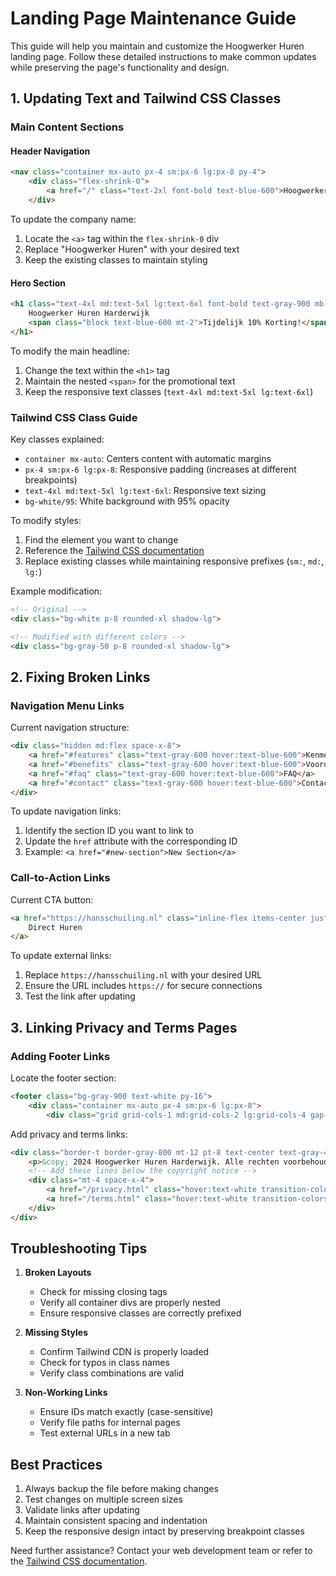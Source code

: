 # Landing Page Maintenance Guide

This guide will help you maintain and customize the Hoogwerker Huren landing page. Follow these detailed instructions to make common updates while preserving the page's functionality and design.

## 1. Updating Text and Tailwind CSS Classes

### Main Content Sections

#### Header Navigation
```html
<nav class="container mx-auto px-4 sm:px-6 lg:px-8 py-4">
    <div class="flex-shrink-0">
        <a href="/" class="text-2xl font-bold text-blue-600">Hoogwerker Huren</a>
    </div>
```
To update the company name:
1. Locate the `<a>` tag within the `flex-shrink-0` div
2. Replace "Hoogwerker Huren" with your desired text
3. Keep the existing classes to maintain styling

#### Hero Section
```html
<h1 class="text-4xl md:text-5xl lg:text-6xl font-bold text-gray-900 mb-6">
    Hoogwerker Huren Harderwijk
    <span class="block text-blue-600 mt-2">Tijdelijk 10% Korting!</span>
</h1>
```
To modify the main headline:
1. Change the text within the `<h1>` tag
2. Maintain the nested `<span>` for the promotional text
3. Keep the responsive text classes (`text-4xl md:text-5xl lg:text-6xl`)

### Tailwind CSS Class Guide

Key classes explained:
- `container mx-auto`: Centers content with automatic margins
- `px-4 sm:px-6 lg:px-8`: Responsive padding (increases at different breakpoints)
- `text-4xl md:text-5xl lg:text-6xl`: Responsive text sizing
- `bg-white/95`: White background with 95% opacity

To modify styles:
1. Find the element you want to change
2. Reference the [Tailwind CSS documentation](https://tailwindcss.com/docs)
3. Replace existing classes while maintaining responsive prefixes (`sm:`, `md:`, `lg:`)

Example modification:
```html
<!-- Original -->
<div class="bg-white p-8 rounded-xl shadow-lg">

<!-- Modified with different colors -->
<div class="bg-gray-50 p-8 rounded-xl shadow-lg">
```

## 2. Fixing Broken Links

### Navigation Menu Links
Current navigation structure:
```html
<div class="hidden md:flex space-x-8">
    <a href="#features" class="text-gray-600 hover:text-blue-600">Kenmerken</a>
    <a href="#benefits" class="text-gray-600 hover:text-blue-600">Voordelen</a>
    <a href="#faq" class="text-gray-600 hover:text-blue-600">FAQ</a>
    <a href="#contact" class="text-gray-600 hover:text-blue-600">Contact</a>
</div>
```

To update navigation links:
1. Identify the section ID you want to link to
2. Update the `href` attribute with the corresponding ID
3. Example: `<a href="#new-section">New Section</a>`

### Call-to-Action Links
Current CTA button:
```html
<a href="https://hansschuiling.nl" class="inline-flex items-center justify-center px-8 py-4">
    Direct Huren
</a>
```

To update external links:
1. Replace `https://hansschuiling.nl` with your desired URL
2. Ensure the URL includes `https://` for secure connections
3. Test the link after updating

## 3. Linking Privacy and Terms Pages

### Adding Footer Links
Locate the footer section:
```html
<footer class="bg-gray-900 text-white py-16">
    <div class="container mx-auto px-4 sm:px-6 lg:px-8">
        <div class="grid grid-cols-1 md:grid-cols-2 lg:grid-cols-4 gap-12">
```

Add privacy and terms links:
```html
<div class="border-t border-gray-800 mt-12 pt-8 text-center text-gray-400">
    <p>&copy; 2024 Hoogwerker Huren Harderwijk. Alle rechten voorbehouden.</p>
    <!-- Add these lines below the copyright notice -->
    <div class="mt-4 space-x-4">
        <a href="/privacy.html" class="hover:text-white transition-colors duration-300">Privacy Policy</a>
        <a href="/terms.html" class="hover:text-white transition-colors duration-300">Terms of Service</a>
    </div>
</div>
```

## Troubleshooting Tips

1. **Broken Layouts**
   - Check for missing closing tags
   - Verify all container divs are properly nested
   - Ensure responsive classes are correctly prefixed

2. **Missing Styles**
   - Confirm Tailwind CDN is properly loaded
   - Check for typos in class names
   - Verify class combinations are valid

3. **Non-Working Links**
   - Ensure IDs match exactly (case-sensitive)
   - Verify file paths for internal pages
   - Test external URLs in a new tab

## Best Practices

1. Always backup the file before making changes
2. Test changes on multiple screen sizes
3. Validate links after updating
4. Maintain consistent spacing and indentation
5. Keep the responsive design intact by preserving breakpoint classes

Need further assistance? Contact your web development team or refer to the [Tailwind CSS documentation](https://tailwindcss.com/docs).